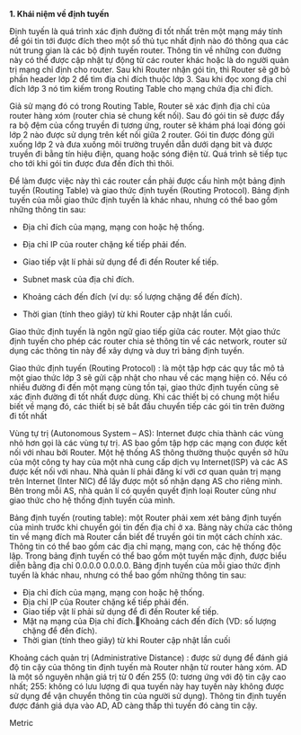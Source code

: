 **1. Khái niệm về định tuyến**

Định tuyến là quá trình xác định đường đi tốt nhất trên một mạng máy tính để gói tin tới được đích theo một số thủ tục nhất định nào đó thông qua các nút trung gian là các bộ định tuyến router. Thông tin về những con đường này có thể được cập nhật tự động từ các router khác hoặc là do người quản trị mạng chỉ định cho router. Sau khi Router nhận gói tin, thì Router sẽ gỡ bỏ phần header lớp 2 để tìm địa chỉ đích thuộc lớp 3. Sau khi đọc xong địa chỉ đích lớp 3 nó tìm kiếm trong Routing Table cho mạng chứa địa chỉ đích.

Giả sử mạng đó có trong Routing Table, Router sẽ xác định địa chỉ của router hàng xóm (router chia sẻ chung kết nối). Sau đó gói tin sẽ được đẩy ra bộ đệm của cổng truyền đi tương ứng, router sẽ khám phá loại đóng gói lớp 2 nào được sử dụng trên kết nối giữa 2 router. Gói tin được đóng gửi xuống lớp 2 và đưa xuống môi trường truyền dẫn dưới dạng bit và được truyền đi bằng tín hiệu điện, quang hoặc sóng điện từ. Quá trình sẽ tiếp tục cho tới khi gói tin được đưa đến đích thì thôi.

Để làm được việc này thì các router cần phải được cấu hình một bảng định tuyến (Routing Table) và giao thức định tuyến (Routing Protocol). Bảng định tuyến của mỗi giao thức định tuyến là khác nhau, nhưng có thể bao gồm những thông tin sau:

- Địa chỉ đích của mạng, mạng con hoặc hệ thống.

- Địa chỉ IP của router chặng kế tiếp phải đến.

- Giao tiếp vật lí phải sử dụng để đi đến Router kế tiếp.

- Subnet mask của địa chỉ đích.

- Khoảng cách đến đích (ví dụ: số lượng chặng để đến đích).

- Thời gian (tính theo giây) từ khi Router cập nhật lần cuối.

Giao thức định tuyến là ngôn ngữ giao tiếp giữa các router. Một giao thức định tuyến cho phép các router chia sẻ thông tin về các network, router sử dụng các thông tin này để xây dựng và duy trì bảng định tuyến.

Giao thức định tuyến (Routing Protocol) : là một tập hợp các quy tắc mô tả một giao thức lớp 3 sẽ gửi cập nhật cho nhau về các mạng hiện có. Nếu có nhiều đường đi đến một mạng cùng tồn tại, giao thức định tuyến cũng sẽ xác định đường đi tốt nhất được dùng. Khi các thiết bị có chung một hiểu biết về mạng đó, các thiết bị sẽ bắt đầu chuyển tiếp các gói tin trên đường đi tốt nhất

Vùng tự trị (Autonomous System – AS): Internet được chia thành các vùng nhỏ hơn gọi là các vùng tự trị. AS bao gồm tập hợp các mạng con được kết nối với nhau bởi Router. Một hệ thống AS thông thường thuộc quyền sở hữu của một công ty hay của một nhà cung cấp dịch vụ Internet(ISP) và các AS được kết nối với nhau. Nhà quản lí phải đăng kí với cơ quan quản trị mạng trên Internet (Inter NIC) để lấy được một số nhận dạng AS cho riêng mình. Bên trong mỗi AS, nhà quản lí có quyền quyết định loại Router cũng như giao thức cho hệ thống định tuyến của mình.

Bảng định tuyến (routing table): một Router phải xem xét bảng định tuyến của mình trước khi chuyển gói tin đến địa chỉ ở xa. Bảng này chứa các thông tin về mạng đích mà Router cần biết để truyền gói tin một cách chính xác. Thông tin có thể bao gồm các địa chỉ mạng, mạng con, các hệ thống độc lập. Trong bảng định tuyến có thể bao gồm một tuyến mặc định, được biểu diễn bằng địa chỉ 0.0.0.0 0.0.0.0.
Bảng định tuyến của mỗi giao thức định tuyến là khác nhau, nhưng có thể bao gồm những thông tin sau:
* Địa chỉ đích của mạng, mạng con hoặc hệ thống.
* Địa chỉ IP của Router chặng kế tiếp phải đến.
* Giao tiếp vật lí phải sử dụng để đi đến Router kế tiếp.
* Mặt nạ mạng của Địa chỉ đích.Khoảng cách đến đích (VD: số lượng chặng để đến đích).
* Thời gian (tính theo giây) từ khi Router cập nhật lần cuối

Khoảng cách quản trị (Administrative Distance) : được sử dụng để đánh giá độ tin cậy của thông tin định tuyến mà Router nhận từ router hàng xóm. AD là một số nguyên nhận giá trị từ 0 đến 255 (0: tương ứng với độ tin cậy cao nhất; 255: không có lưu lượng đi qua tuyến này hay tuyến này không được sử dụng để vận chuyển thông tin của người sử dụng). Thông tin định tuyến được đánh giá dựa vào AD, AD càng thấp thì tuyến đó càng tin cậy.

Metric
